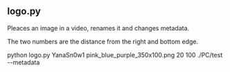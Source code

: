 ## logo.py

Pleaces an image in a video, renames it and changes metadata.

The two numbers are the distance from the right and bottom edge.

python logo.py YanaSn0w1 pink_blue_purple_350x100.png 20 100 ./PC/test --metadata
